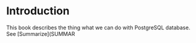 # Introduction
This book describes the thing what we can do with PostgreSQL database. 
<br>See [Summarize](SUMMAR